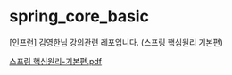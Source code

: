 # spring_core_basic
[인프런] 김영한님 강의관련 레포입니다. (스프링 핵심원리 기본편)

[스프링 핵심원리-기본편.pdf](https://github.com/g1mzee/spring_core_basic/files/11309019/-.pdf)
